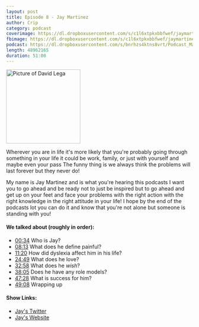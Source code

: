 ```yaml
---
layout: post
title: Episode 8 - Jay Martinez
author: Crip
category: podcast
coverimage: https://dl.dropboxusercontent.com/s/c1l6xtpkxbbfwef/jaymartinez.jpg
fbimage: https://dl.dropboxusercontent.com/s/c1l6xtpkxbbfwef/jaymartinez.jpg
podcast: https://dl.dropboxusercontent.com/s/bnrhzs4ktns8vrt/Podcast_Martinez_200115.mp3
length: 48962165
duration: 51:00
---
```


<img src="https://dl.dropboxusercontent.com/s/c1l6xtpkxbbfwef/jaymartinez.jpg" class="post-image post-image--right" width="200" alt="Picture of David Lega">

<p class="lead">Wherever you are in life it's more likely that you're probably going through something in your life it could be work, family, or just with yourself and maybe even your pass The funny thing is we always think the problems will last forever but they never do!</p>

My name is Jay Martinez and is what you're hearing this podcasts I want you to go ahead and be ready not to just be inspired but to go ahead and get up on your feet and face your problems with the right action with the right knowledge in the right attitude in your life! I hope by the end of the podcasts lot you can do it and know that you're not alone but someone is standing with you!

#### We talked about (roughly in order):

* [00:34](#t=00:34) Who is Jay?
* [08:13](#t=08:13) What does he define painful?
* [11:20](#t=11:20) How did dyslexia affect him in his life?
* [24:49](#t=24:49) What does he love?
* [32:58](#t=32:58) What does he *wish*?
* [38:05](#t=38:05) Does he have any role models?
* [47:28](#t=47:28) What is success for him?
* [49:08](#t=49:08) Wrapping up

#### Show Links:

* [Jay's Twitter](https://twitter.com/jaymartinez360)
* [Jay's Website](http://jaymartinez.com/)
